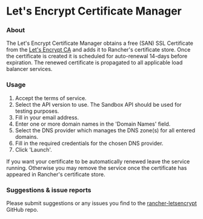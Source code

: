# Let's Encrypt Certificate Manager

### About

The Let's Encrypt Certificate Manager obtains a free (SAN) SSL Certificate from the [Let's Encrypt CA](https://letsencrypt.org/) and adds it to Rancher's certificate store. Once the certificate is created it is scheduled for auto-renewal 14-days before expiration. The renewed certificate is propagated to all applicable load balancer services.

### Usage

 1. Accept the terms of service.
 2. Select the API version to use. The Sandbox API should be used for testing purposes.
 3. Fill in your email address.
 4. Enter one or more domain names in the 'Domain Names' field.
 5. Select the DNS provider which manages the DNS zone(s) for all entered domains.
 5. Fill in the required credentials for the chosen DNS provider.
 6. Click 'Launch'.


If you want your certificate to be automatically renewed leave the service running. Otherwise you may remove the service once the certificate has appeared in Rancher's certificate store.

### Suggestions & issue reports

Please submit suggestions or any issues you find to the [rancher-letsencrypt](https://github.com/vxcontrol/rancher-letsencrypt) GitHub repo.
